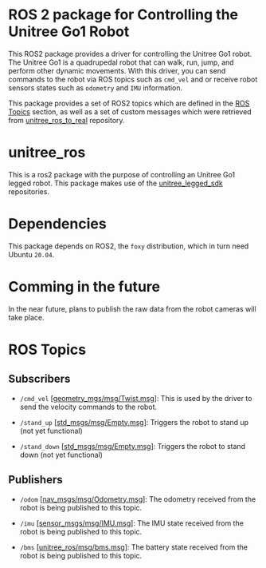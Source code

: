# ROS 2 package for Controlling the Unitree Go1 Robot
This ROS2 package provides a driver for controlling the Unitree Go1 robot. The Unitree Go1 is a quadrupedal robot that can walk, run, jump, and perform other dynamic movements. With this driver, you can send commands to the robot via ROS topics such as `cmd_vel` and or receive robot sensors states such as `odometry` and `IMU` information.

This package provides a set of ROS2 topics which are defined in the [ROS Topics](#ros-topics) section, as well as a set of custom messages which were retrieved from  [unitree_ros_to_real](https://github.com/unitreerobotics/unitree_ros_to_real) repository.


# unitree_ros
This is a ros2 package with the purpose of controlling an Unitree Go1 legged robot.
This package makes use of the [unitree_legged_sdk](https://github.com/unitreerobotics/unitree_legged_sdk) repositories.

# Dependencies
This package depends on ROS2, the `foxy` distribution, which in turn need Ubuntu `20.04`.

# Comming in the future

In the near future, plans to publish the raw data from the robot cameras will take place.

# ROS Topics

## Subscribers

- `/cmd_vel` [[geometry_mgs/msg/Twist.msg](http://docs.ros.org/en/noetic/api/geometry_msgs/html/msg/Twist.html)]: This is used by the driver to send the velocity commands to the robot.

- `/stand_up` [[std_msgs/msg/Empty.msg](http://docs.ros.org/en/melodic/api/std_msgs/html/msg/Empty.html)]: Triggers the robot to stand up (not yet functional)

- `/stand_down` [[std_msgs/msg/Empty.msg](http://docs.ros.org/en/melodic/api/std_msgs/html/msg/Empty.html)]: Triggers the robot to stand down (not yet functional)

## Publishers

- `/odom` [[nav_msgs/msg/Odometry.msg](http://docs.ros.org/en/noetic/api/nav_msgs/html/msg/Odometry.html)]: The odometry received from the robot is being published to this topic.

- `/imu` [[sensor_msgs/msg/IMU.msg](http://docs.ros.org/en/noetic/api/sensor_msgs/html/msg/Imu.html)]: The IMU state received from the robot is being published to this topic.

- `/bms` [[unitree_ros/msg/bms.msg](https://github.com/snt-arg/unitree_ros/blob/main/msg/BmsState.msg)]: The battery state received from the robot is being published to this topic.
